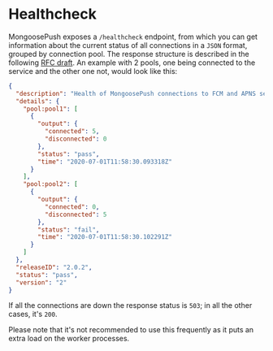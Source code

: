 # Healthcheck

MongoosePush exposes a `/healthcheck` endpoint, from which you can get information about the current status of all connections in a `JSON` format, grouped by connection pool. The response structure is described in the following [RFC draft](https://datatracker.ietf.org/doc/draft-inadarei-api-health-check). An example with 2 pools, one being connected to the service and the other one not, would look like this:

```json
{
  "description": "Health of MongoosePush connections to FCM and APNS services",
  "details": {
    "pool:pool1": [
      {
        "output": {
          "connected": 5,
          "disconnected": 0
        },
        "status": "pass",
        "time": "2020-07-01T11:58:30.093318Z"
      }
    ],
    "pool:pool2": [
      {
        "output": {
          "connected": 0,
          "disconnected": 5
        },
        "status": "fail",
        "time": "2020-07-01T11:58:30.102291Z"
      }
    ]
  },
  "releaseID": "2.0.2",
  "status": "pass",
  "version": "2"
}
```
If all the connections are down the response status is `503`; in all the other cases, it's `200`.

Please note that it's not recommended to use this frequently as it puts an extra load on the worker processes.
